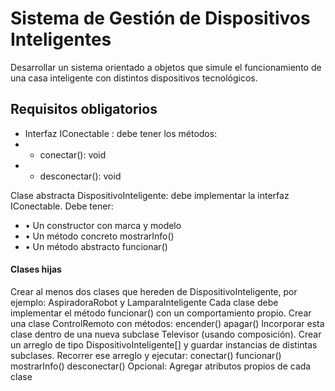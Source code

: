# Sistema de Gestión de Dispositivos Inteligentes
Desarrollar un sistema orientado a objetos que simule el funcionamiento de una casa inteligente con
distintos dispositivos tecnológicos.
## Requisitos obligatorios
-   Interfaz IConectable : debe tener los métodos:
- - conectar(): void
- - desconectar(): void

Clase abstracta DispositivoInteligente: debe implementar la interfaz IConectable.
Debe tener:
- • Un constructor con marca y modelo
- • Un método concreto mostrarInfo()
- • Un método abstracto funcionar()
#### Clases hijas
Crear al menos dos clases que hereden de DispositivoInteligente, por ejemplo:
AspiradoraRobot y LamparaInteligente
Cada clase debe implementar el método funcionar() con un comportamiento propio.
Crear una clase ControlRemoto con métodos:
encender()
apagar()
Incorporar esta clase dentro de una nueva subclase Televisor (usando composición).
Crear un arreglo de tipo DispositivoInteligente[] y guardar instancias de distintas subclases.
Recorrer ese arreglo y ejecutar:
conectar()
funcionar()
mostrarInfo()
desconectar()
Opcional: Agregar atributos propios de cada clase